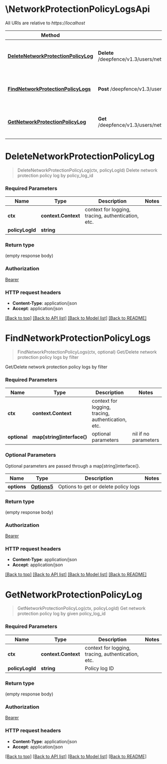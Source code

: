 # \NetworkProtectionPolicyLogsApi

All URIs are relative to *https://localhost*

Method | HTTP request | Description
------------- | ------------- | -------------
[**DeleteNetworkProtectionPolicyLog**](NetworkProtectionPolicyLogsApi.md#DeleteNetworkProtectionPolicyLog) | **Delete** /deepfence/v1.3/users/network_protection_policy_log/{policy_log_id} | Delete network protection policy log by policy_log_id
[**FindNetworkProtectionPolicyLogs**](NetworkProtectionPolicyLogsApi.md#FindNetworkProtectionPolicyLogs) | **Post** /deepfence/v1.3/users/network_protection_policy_log | Get/Delete network protection policy logs by filter
[**GetNetworkProtectionPolicyLog**](NetworkProtectionPolicyLogsApi.md#GetNetworkProtectionPolicyLog) | **Get** /deepfence/v1.3/users/network_protection_policy_log/{policy_log_id} | Get network protection policy log by given policy_log_id


# **DeleteNetworkProtectionPolicyLog**
> DeleteNetworkProtectionPolicyLog(ctx, policyLogId)
Delete network protection policy log by policy_log_id

### Required Parameters

Name | Type | Description  | Notes
------------- | ------------- | ------------- | -------------
 **ctx** | **context.Context** | context for logging, tracing, authentication, etc.
  **policyLogId** | **string**|  | 

### Return type

 (empty response body)

### Authorization

[Bearer](../README.md#Bearer)

### HTTP request headers

 - **Content-Type**: application/json
 - **Accept**: application/json

[[Back to top]](#) [[Back to API list]](../README.md#documentation-for-api-endpoints) [[Back to Model list]](../README.md#documentation-for-models) [[Back to README]](../README.md)

# **FindNetworkProtectionPolicyLogs**
> FindNetworkProtectionPolicyLogs(ctx, optional)
Get/Delete network protection policy logs by filter

Get/Delete network protection policy logs by filter

### Required Parameters

Name | Type | Description  | Notes
------------- | ------------- | ------------- | -------------
 **ctx** | **context.Context** | context for logging, tracing, authentication, etc.
 **optional** | **map[string]interface{}** | optional parameters | nil if no parameters

### Optional Parameters
Optional parameters are passed through a map[string]interface{}.

Name | Type | Description  | Notes
------------- | ------------- | ------------- | -------------
 **options** | [**Options5**](Options5.md)| Options to get or delete policy logs | 

### Return type

 (empty response body)

### Authorization

[Bearer](../README.md#Bearer)

### HTTP request headers

 - **Content-Type**: application/json
 - **Accept**: application/json

[[Back to top]](#) [[Back to API list]](../README.md#documentation-for-api-endpoints) [[Back to Model list]](../README.md#documentation-for-models) [[Back to README]](../README.md)

# **GetNetworkProtectionPolicyLog**
> GetNetworkProtectionPolicyLog(ctx, policyLogId)
Get network protection policy log by given policy_log_id

### Required Parameters

Name | Type | Description  | Notes
------------- | ------------- | ------------- | -------------
 **ctx** | **context.Context** | context for logging, tracing, authentication, etc.
  **policyLogId** | **string**| Policy log ID | 

### Return type

 (empty response body)

### Authorization

[Bearer](../README.md#Bearer)

### HTTP request headers

 - **Content-Type**: application/json
 - **Accept**: application/json

[[Back to top]](#) [[Back to API list]](../README.md#documentation-for-api-endpoints) [[Back to Model list]](../README.md#documentation-for-models) [[Back to README]](../README.md)

